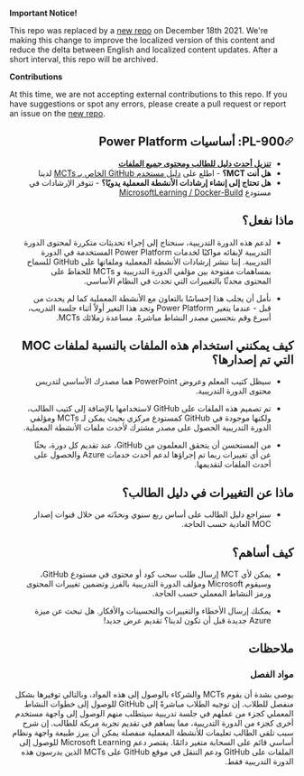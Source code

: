**Important Notice!**

This repo was replaced by a [new repo](https://github.com/MicrosoftLearning/PL-900-Microsoft-Power-Platform-Fundamentals.ar-sa) on December 18th 2021. We're making this change to improve the localized version of this content and reduce the delta between English and localized content updates. 
After a short interval, this repo will be archived.

**Contributions**

At this time, we are not accepting external contributions to this repo. If you have suggestions or spot any errors, please create a pull request or report an issue on the [new repo](https://github.com/MicrosoftLearning/PL-900-Microsoft-Power-Platform-Fundamentals.ar-sa).

<div id="readme" class="Box-body readme blob js-code-block-container p-5 p-xl-6 gist-border-0" dir="rtl">
    <article class="markdown-body entry-content container-lg" itemprop="text"><h1><a id="user-content-pl-900-أساسيات-power-platform" class="anchor" aria-hidden="true" href="#pl-900-أساسيات-power-platform"><svg class="octicon octicon-link" viewBox="0 0 16 16" version="1.1" width="16" height="16" aria-hidden="true"><path fill-rule="evenodd" d="M7.775 3.275a.75.75 0 001.06 1.06l1.25-1.25a2 2 0 112.83 2.83l-2.5 2.5a2 2 0 01-2.83 0 .75.75 0 00-1.06 1.06 3.5 3.5 0 004.95 0l2.5-2.5a3.5 3.5 0 00-4.95-4.95l-1.25 1.25zm-4.69 9.64a2 2 0 010-2.83l2.5-2.5a2 2 0 012.83 0 .75.75 0 001.06-1.06 3.5 3.5 0 00-4.95 0l-2.5 2.5a3.5 3.5 0 004.95 4.95l1.25-1.25a.75.75 0 00-1.06-1.06l-1.25 1.25a2 2 0 01-2.83 0z"></path></svg></a>PL-900: أساسيات Power Platform</h1>


- **[تنزيل أحدث دليل للطالب ومحتوى جميع الملفات](../../releases/latest)**
- **هل أنت MCT؟** - اطلع على [دليل مستخدم GitHub الخاص بـ MCTs](https://microsoftlearning.github.io/MCT-User-Guide/) لدينا
- **هل تحتاج إلى إنشاء إرشادات الأنشطة المعملية يدويًا؟** -  تتوفر الإرشادات في مستودع [MicrosoftLearning / Docker-Build](https://github.com/MicrosoftLearning/Docker-Build)

## ماذا نفعل؟

- لدعم هذه الدورة التدريبية، سنحتاج إلى إجراء تحديثات متكررة لمحتوى الدورة التدريبية لإبقائه مواكبًا لخدمات Power Platform المستخدمة في الدورة التدريبية.  إننا ننشر إرشادات الأنشطة المعملية وملفاتها على GitHub للسماح بمساهمات مفتوحة بين مؤلفي الدورة التدريبية و MCTs للحفاظ على المحتوى محدثًا بالتغييرات التي تحدث في النظام الأساسي.

- نأمل أن يجلب هذا إحساسًا بالتعاون مع الأنشطة المعملية كما لم يحدث من قبل - عندما يتغير Power Platform وتجد هذا التغير أولاً أثناء جلسة التدريب، أسرع وقم بتحسين مصدر النشاط مباشرةً.  مساعدة زملائك MCTs.

## كيف يمكنني استخدام هذه الملفات بالنسبة لملفات MOC التي تم إصدارها؟

- سيظل كتيب المعلم وعروض PowerPoint هما مصدرك الأساسي لتدريس محتوى الدورة التدريبية.

- تم تصميم هذه الملفات على GitHub لاستخدامها بالإضافة إلى كتيب الطالب، ولكنها موجودة في GitHub كمستودع مركزي بحيث يمكن لـ MCTs ومؤلفي الدورة التدريبية الحصول على مصدر مشترك لأحدث ملفات الأنشطة المعملية.

- من المستحسن أن يتحقق المعلمون من GitHub، عند تقديم كل دورة، بحثًا عن أي تغييرات ربما تم إجراؤها لدعم أحدث خدمات Azure والحصول على أحدث الملفات لتقديمها.

## ماذا عن التغييرات في دليل الطالب؟

- سنراجع دليل الطالب على أساس ربع سنوي ونحدّثه من خلال قنوات إصدار MOC العادية حسب الحاجة.

## كيف أساهم؟

- يمكن لأي MCT إرسال طلب سحب كود أو محتوى في مستودع GitHub، وسيقوم Microsoft ومؤلف الدورة التدريبية بالفرز وتضمين تغييرات المحتوى ورمز النشاط المعملي حسب الحاجة.

- يمكنك إرسال الأخطاء والتغييرات والتحسينات والأفكار.  هل تبحث عن ميزة Azure جديدة قبل أن تكون لدينا؟  تقديم عرض جديد!

## ملاحظات

### مواد الفصل

يوصى بشدة أن يقوم MCTs والشركاء بالوصول إلى هذه المواد، وبالتالي توفيرها بشكل منفصل للطلاب.  إن توجيه الطلاب مباشرةً إلى GitHub للوصول إلى خطوات النشاط المعملي كجزء من عملهم في جلسة تدريبية سيتطلب منهم الوصول إلى واجهة مستخدم أخرى كجزء من الدورة التدريبية، مما يساهم في تقديم تجربة مربكة للطالب. إن شرح سبب تلقي الطالب تعليمات للأنشطة المعملية منفصلة يمكن أن يبرز طبيعة واجهة ونظام أساسي قائم على السحابة متغير دائمًا. يقتصر دعم Microsoft Learning للوصول إلى الملفات على GitHub ودعم التنقل في موقع GitHub على MCTs الذين يدرسون هذه الدورة التدريبية فقط.
